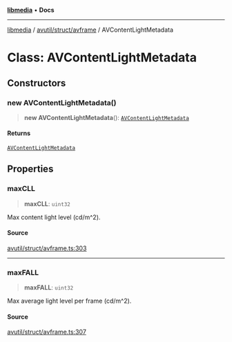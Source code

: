 [**libmedia**](../../../../README.md) • **Docs**

***

[libmedia](../../../../README.md) / [avutil/struct/avframe](../README.md) / AVContentLightMetadata

# Class: AVContentLightMetadata

## Constructors

### new AVContentLightMetadata()

> **new AVContentLightMetadata**(): [`AVContentLightMetadata`](AVContentLightMetadata.md)

#### Returns

[`AVContentLightMetadata`](AVContentLightMetadata.md)

## Properties

### maxCLL

> **maxCLL**: `uint32`

Max content light level (cd/m^2).

#### Source

[avutil/struct/avframe.ts:303](https://github.com/zhaohappy/libmedia/blob/acbbf6bd75e6ee4c968b9f441fe28c40f42f350d/src/avutil/struct/avframe.ts#L303)

***

### maxFALL

> **maxFALL**: `uint32`

Max average light level per frame (cd/m^2).

#### Source

[avutil/struct/avframe.ts:307](https://github.com/zhaohappy/libmedia/blob/acbbf6bd75e6ee4c968b9f441fe28c40f42f350d/src/avutil/struct/avframe.ts#L307)
